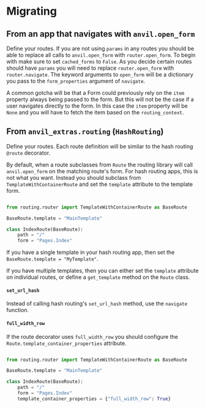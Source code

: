 # Migrating

## From an app that navigates with `anvil.open_form`

Define your routes. If you are not using `params` in any routes you should be able to replace all calls to `anvil.open_form` with `router.open_form`. To begin with make sure to set `cached_forms` to `False`. As you decide certain routes should have `params` you will need to replace `router.open_form` with `router.navigate`. The keyword arguments to `open_form` will be a dictionary you pass to the `form_properties` argument of `navigate`.

A common gotcha will be that a Form could previously rely on the `item` property always being passed to the form. But this will not be the case if a user navigates directly to the form. In this case the `item` property will be `None` and you will have to fetch the item based on the `routing_context`.

## From `anvil_extras.routing` (`HashRouting`)

Define your routes. Each route definition will be similar to the hash routing `@route` decorator.

By default, when a route subclasses from `Route` the routing library will call `anvil.open_form` on the matching route's form. For hash routing apps, this is not what you want. Instead you should subclass from `TemplateWithContainerRoute` and set the `template` attribute to the template form.

```python

from routing.router import TemplateWithContainerRoute as BaseRoute

BaseRoute.template = "MainTemplate"

class IndexRoute(BaseRoute):
    path = "/"
    form = "Pages.Index"

```

If you have a single template in your hash routing app, then set the `BaseRoute.template = "MyTemplate"`.

If you have multiple templates, then you can either set the `template` attribute on individual routes, or define a `get_template` method on the `Route` class.

#### `set_url_hash`

Instead of calling hash routing's `set_url_hash` method, use the `navigate` function.

#### `full_width_row`

If the route decorator uses `full_width_row` you should configure the `Route.template_container_properties` attribute.

```python

from routing.router import TemplateWithContainerRoute as BaseRoute

BaseRoute.template = "MainTemplate"

class IndexRoute(BaseRoute):
    path = "/"
    form = "Pages.Index"
    template_container_properties = {"full_width_row": True}

```
